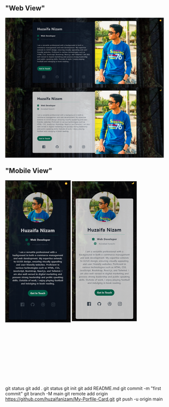   ## "Web View"
<img src="./img/web-1.png" alt="GitHUB" align="center" >
<img src="./img/web2.png" alt="GitHUB" align="center" >

## "Mobile View"
<img src="./img/mobile 2.png" alt="GitHUB" align="center" >
<img src="./img/mobile.png" alt="GitHUB" align="center" >

<br />
<br />
<br />
<br />
<br />
<br />
<br />
<br />
<br />
<br />
<br />
<br />
  
  git status
  git add .
  git status
  git init
  git add README.md
  git commit -m "first commit"
  git branch -M main
  git remote add origin https://github.com/huzaifanizam/My-Porfile-Card.git
  git push -u origin main